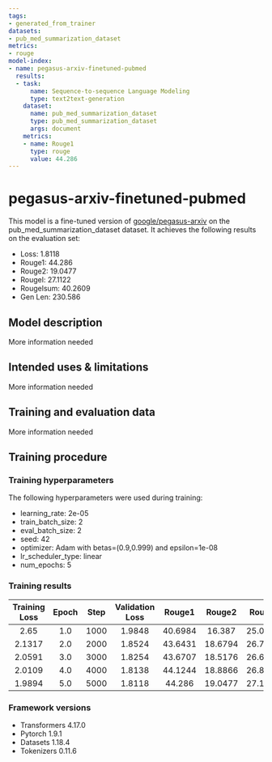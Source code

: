 ```yaml
---
tags:
- generated_from_trainer
datasets:
- pub_med_summarization_dataset
metrics:
- rouge
model-index:
- name: pegasus-arxiv-finetuned-pubmed
  results:
  - task:
      name: Sequence-to-sequence Language Modeling
      type: text2text-generation
    dataset:
      name: pub_med_summarization_dataset
      type: pub_med_summarization_dataset
      args: document
    metrics:
    - name: Rouge1
      type: rouge
      value: 44.286
---
```


<!-- This model card has been generated automatically according to the information the Trainer had access to. You
should probably proofread and complete it, then remove this comment. -->

# pegasus-arxiv-finetuned-pubmed

This model is a fine-tuned version of [google/pegasus-arxiv](https://huggingface.co/google/pegasus-arxiv) on the pub_med_summarization_dataset dataset.
It achieves the following results on the evaluation set:
- Loss: 1.8118
- Rouge1: 44.286
- Rouge2: 19.0477
- Rougel: 27.1122
- Rougelsum: 40.2609
- Gen Len: 230.586

## Model description

More information needed

## Intended uses & limitations

More information needed

## Training and evaluation data

More information needed

## Training procedure

### Training hyperparameters

The following hyperparameters were used during training:
- learning_rate: 2e-05
- train_batch_size: 2
- eval_batch_size: 2
- seed: 42
- optimizer: Adam with betas=(0.9,0.999) and epsilon=1e-08
- lr_scheduler_type: linear
- num_epochs: 5

### Training results

| Training Loss | Epoch | Step | Validation Loss | Rouge1  | Rouge2  | Rougel  | Rougelsum | Gen Len |
|:-------------:|:-----:|:----:|:---------------:|:-------:|:-------:|:-------:|:---------:|:-------:|
| 2.65          | 1.0   | 1000 | 1.9848          | 40.6984 | 16.387  | 25.0097 | 36.4831   | 215.294 |
| 2.1317        | 2.0   | 2000 | 1.8524          | 43.6431 | 18.6794 | 26.7571 | 39.6642   | 224.646 |
| 2.0591        | 3.0   | 3000 | 1.8254          | 43.6707 | 18.5176 | 26.6015 | 39.6325   | 225.894 |
| 2.0109        | 4.0   | 4000 | 1.8138          | 44.1244 | 18.8866 | 26.8313 | 40.0913   | 229.656 |
| 1.9894        | 5.0   | 5000 | 1.8118          | 44.286  | 19.0477 | 27.1122 | 40.2609   | 230.586 |


### Framework versions

- Transformers 4.17.0
- Pytorch 1.9.1
- Datasets 1.18.4
- Tokenizers 0.11.6
